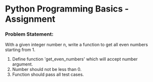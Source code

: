 # Python Programming Basics - Assignment

### Problem Statement:

With a given integer number n, write a function to get all even numbers starting from 1.
1. Define function 'get_even_numbers' which will accept number argument.
2. Number should not be less than 0.
3. Function should pass all test cases.

